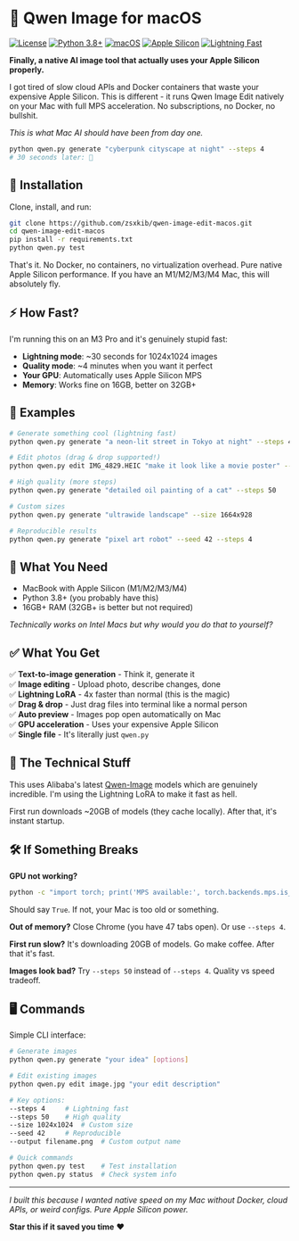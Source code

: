 # 🎨 Qwen Image for macOS

[![License](https://img.shields.io/badge/License-Apache%202.0-blue.svg)](LICENSE)
[![Python 3.8+](https://img.shields.io/badge/Python-3.8%2B-blue.svg)](https://www.python.org/downloads/)
[![macOS](https://img.shields.io/badge/Platform-macOS-lightgrey.svg)](https://www.apple.com/macos/)
[![Apple Silicon](https://img.shields.io/badge/Apple%20Silicon-Optimized-green.svg)](https://support.apple.com/en-us/HT211814)
[![Lightning Fast](https://img.shields.io/badge/Lightning%20LoRA-4x%20Faster-brightgreen.svg)](#how-fast)

**Finally, a native AI image tool that actually uses your Apple Silicon properly.**

I got tired of slow cloud APIs and Docker containers that waste your expensive Apple Silicon. This is different - it runs Qwen Image Edit natively on your Mac with full MPS acceleration. No subscriptions, no Docker, no bullshit.

*This is what Mac AI should have been from day one.*

```bash
python qwen.py generate "cyberpunk cityscape at night" --steps 4
# 30 seconds later: 🤯
```

## 🚀 Installation

Clone, install, and run:

```bash
git clone https://github.com/zsxkib/qwen-image-edit-macos.git
cd qwen-image-edit-macos
pip install -r requirements.txt
python qwen.py test
```

That's it. No Docker, no containers, no virtualization overhead. Pure native Apple Silicon performance. If you have an M1/M2/M3/M4 Mac, this will absolutely fly.

## ⚡ How Fast?

I'm running this on an M3 Pro and it's genuinely stupid fast:

- **Lightning mode**: ~30 seconds for 1024x1024 images
- **Quality mode**: ~4 minutes when you want it perfect
- **Your GPU**: Automatically uses Apple Silicon MPS
- **Memory**: Works fine on 16GB, better on 32GB+

## 🎯 Examples

```bash
# Generate something cool (lightning fast)
python qwen.py generate "a neon-lit street in Tokyo at night" --steps 4

# Edit photos (drag & drop supported!)
python qwen.py edit IMG_4829.HEIC "make it look like a movie poster" --steps 4

# High quality (more steps)
python qwen.py generate "detailed oil painting of a cat" --steps 50

# Custom sizes
python qwen.py generate "ultrawide landscape" --size 1664x928

# Reproducible results
python qwen.py generate "pixel art robot" --seed 42 --steps 4
```

## 🧰 What You Need

- MacBook with Apple Silicon (M1/M2/M3/M4)
- Python 3.8+ (you probably have this)
- 16GB+ RAM (32GB+ is better but not required)

*Technically works on Intel Macs but why would you do that to yourself?*

## ✅ What You Get

✅ **Text-to-image generation** - Think it, generate it  
✅ **Image editing** - Upload photo, describe changes, done  
✅ **Lightning LoRA** - 4x faster than normal (this is the magic)  
✅ **Drag & drop** - Just drag files into terminal like a normal person  
✅ **Auto preview** - Images pop open automatically on Mac  
✅ **GPU acceleration** - Uses your expensive Apple Silicon  
✅ **Single file** - It's literally just `qwen.py`  

## 🔧 The Technical Stuff

This uses Alibaba's latest [Qwen-Image](https://huggingface.co/Qwen/Qwen-Image) models which are genuinely incredible. I'm using the Lightning LoRA to make it fast as hell.

First run downloads ~20GB of models (they cache locally). After that, it's instant startup.

## 🛠️ If Something Breaks

**GPU not working?**
```bash
python -c "import torch; print('MPS available:', torch.backends.mps.is_available())"
```
Should say `True`. If not, your Mac is too old or something.

**Out of memory?** Close Chrome (you have 47 tabs open). Or use `--steps 4`.

**First run slow?** It's downloading 20GB of models. Go make coffee. After that it's fast.

**Images look bad?** Try `--steps 50` instead of `--steps 4`. Quality vs speed tradeoff.

## 🖥️ Commands

Simple CLI interface:

```bash
# Generate images
python qwen.py generate "your idea" [options]

# Edit existing images
python qwen.py edit image.jpg "your edit description"

# Key options:
--steps 4     # Lightning fast  
--steps 50    # High quality
--size 1024x1024  # Custom size
--seed 42     # Reproducible
--output filename.png  # Custom output name

# Quick commands
python qwen.py test    # Test installation
python qwen.py status  # Check system info
```

---

*I built this because I wanted native speed on my Mac without Docker, cloud APIs, or weird configs. Pure Apple Silicon power.*

**Star this if it saved you time** ❤️
